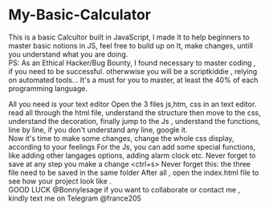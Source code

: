 # My-Basic-Calculator
This  is   a basic  Calcultor  built  in  JavaScript,  I made It  to  help beginners to master basic  notions  in  JS, feel  free  to  build up  on  It,  make changes, untill you  understand  what  you  are doing.  
PS:  As an  Ethical Hacker/Bug Bounty,  I found  necessary  to  master coding  ,  if  you  need  to  be successful.  otherwwise you  will  be  a scriptkiddie , relying  on  automated  tools...  It's a  must  for you to  master,  at least  the 40% of  each  programming  language.

All  you  need  is  your  text  editor 
Open  the  3 files  js,htm,  css  in  an text  editor.  
read  all  through  the html  file, understand the  structure
then  move to  the css,  understand  the decoration,
finally  jump  to  the Js ,  understand the functions,  line by line,  if  you  don't understand  any  line,  google it.  
Now it's  time  to  make  some changes,  change  the whole  css  display,  according  to  your  feelings
For the Js,  you  can  add some special  functions,  like  adding  other langages  options, adding  alarm  clock  etc.
Never forget  to save at  any  step  you make  a change <ctrl+s>
Never forget this:  the three file need to  be saved  in the same folder
After  all ,  open  the index.html file to  see  how  your  project  look  like .  
GOOD LUCK
@Bonnylesage  if you  want  to  collaborate or contact  me ,  kindly  text me on Telegram @france205 


